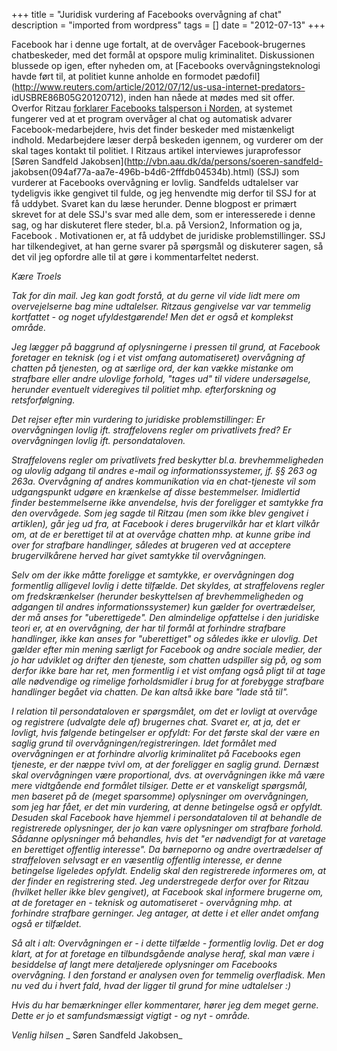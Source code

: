 +++
title = "Juridisk vurdering af Facebooks overvågning af chat"
description = "imported from wordpress"
tags = []
date = "2012-07-13"
+++

Facebook har i denne uge fortalt, at de overvåger Facebook-brugernes
chatbeskeder, med det formål at opspore mulig kriminalitet. Diskussionen
blussede op igen, efter nyheden om, at [Facebooks overvågningsteknologi havde
ført til, at politiet kunne anholde en formodet
pædofil](http://www.reuters.com/article/2012/07/12/us-usa-internet-predators-
idUSBRE86B05G20120712), inden han nåede at mødes med sit offer. Overfor Ritzau
[forklarer Facebooks talsperson i
Norden](http://www.information.dk/telegram/305775), at systemet fungerer ved
at et program overvåger al chat og automatisk advarer Facebook-medarbejdere,
hvis det finder beskeder med mistænkeligt indhold. Medarbejdere læser derpå
beskeden igennem, og vurderer om der skal tages kontakt til politiet. I
Ritzaus artikel interviewes juraprofessor [Søren Sandfeld
Jakobsen](http://vbn.aau.dk/da/persons/soeren-sandfeld-
jakobsen\(094af77a-aa7e-496b-b4d6-2fffdb04534b\).html) (SSJ) som vurderer at
Facebooks overvågning er lovlig. Sandfelds udtalelser var tydeligvis ikke
gengivet til fulde, og jeg henvendte mig derfor til SSJ for at få uddybet.
Svaret kan du læse herunder. Denne blogpost er primært skrevet for at dele
SSJ's svar med alle dem, som er interesserede i denne sag, og har diskuteret
flere steder, bl.a. på Version2, Information og ja, Facebook . Motivationen
er, at få uddybet de juridiske problemstillinger. SSJ har tilkendegivet, at
han gerne svarer på spørgsmål og diskuterer sagen, så det vil jeg opfordre
alle til at gøre i kommentarfeltet nederst.

_Kære Troels_

_Tak for din mail. Jeg kan godt forstå, at du gerne vil vide lidt mere om
overvejelserne bag mine udtalelser. Ritzaus gengivelse var var temmelig
kortfattet - og noget ufyldestgørende! Men det er også et komplekst område._

_Jeg lægger på baggrund af oplysningerne i pressen til grund, at Facebook
foretager en teknisk (og i et vist omfang automatiseret) overvågning af
chatten på tjenesten, og at særlige ord, der kan vække mistanke om strafbare
eller andre ulovlige forhold, "tages ud" til videre undersøgelse, herunder
eventuelt videregives til politiet mhp. efterforskning og retsforfølgning._

_Det rejser efter min vurdering to juridiske problemstillinger: Er
overvågningen lovlig ift. straffelovens regler om privatlivets fred? Er
overvågningen lovlig ift. persondataloven._

_Straffelovens regler om privatlivets fred beskytter bl.a. brevhemmeligheden
og ulovlig adgang til andres e-mail og informationssystemer, jf. §§ 263 og
263a. Overvågning af andres kommunikation via en chat-tjeneste vil som
udgangspunkt udgøre en krænkelse af disse bestemmelser. Imidlertid finder
bestemmelserne ikke anvendelse, hvis der foreligger et samtykke fra den
overvågede. Som jeg sagde til Ritzau (men som ikke blev gengivet i artiklen),
går jeg ud fra, at Facebook i deres brugervilkår har et klart vilkår om, at de
er berettiget til at at overvåge chatten mhp. at kunne gribe ind over for
strafbare handlinger, således at brugeren ved at acceptere brugervilkårene
herved har givet samtykke til overvågningen._

_Selv om der ikke måtte foreligge et samtykke, er overvågningen dog formentlig
alligevel lovlig i dette tilfælde. Det skyldes, at straffelovens regler om
fredskrænkelser (herunder beskyttelsen af brevhemmeligheden og adgangen til
andres informationssystemer) kun gælder for overtrædelser, der må anses for
"uberettigede". Den almindelige opfattelse i den juridiske teori er, at en
overvågning, der har til formål at forhindre strafbare handlinger, ikke kan
anses for "uberettiget" og således ikke er ulovlig. Det gælder efter min
mening særligt for Facebook og andre sociale medier, der jo har udviklet og
drifter den tjeneste, som chatten udspiller sig på, og som derfor ikke bare
har ret, men formentlig i et vist omfang også pligt til at tage alle
nødvendige og rimelige forholdsmidler i brug for at forebygge strafbare
handlinger begået via chatten. De kan altså ikke bare "lade stå til"._

_I relation til persondataloven er spørgsmålet, om det er lovligt at overvåge
og registrere (udvalgte dele af) brugernes chat. Svaret er, at ja, det er
lovligt, hvis følgende betingelser er opfyldt: For det første skal der være en
saglig grund til overvågningen/registreringen. Idet formålet med overvågningen
er at forhindre alvorlig kriminalitet på Facebooks egen tjeneste, er der næppe
tvivl om, at der foreligger en saglig grund. Dernæst skal overvågningen være
proportional, dvs. at overvågningen ikke må være mere vidtgående end formålet
tilsiger. Dette er et vanskeligt spørgsmål, men baseret på de (meget
sparsomme) oplysninger om overvågningen, som jeg har fået, er det min
vurdering, at denne betingelse også er opfyldt. Desuden skal Facebook have
hjemmel i persondataloven til at behandle de registrerede oplysninger, der jo
kan være oplysninger om strafbare forhold. Sådanne oplysninger må behandles,
hvis det "er nødvendigt for at varetage en berettiget offentlig interesse". Da
børneporno og andre overtrædelser af straffeloven selvsagt er en væsentlig
offentlig interesse, er denne betingelse ligeledes opfyldt. Endelig skal den
registrerede informeres om, at der finder en registrering sted. Jeg
understregede derfor over for Ritzau (hvilket heller ikke blev gengivet), at
Facebook skal informere brugerne om, at de foretager en - teknisk og
automatiseret - overvågning mhp. at forhindre strafbare gerninger. Jeg
antager, at dette i et eller andet omfang også er tilfældet._

_Så alt i alt: Overvågningen er - i dette tilfælde - formentlig lovlig. Det er
dog klart, at for at foretage en tilbundsgående analyse heraf, skal man være i
besiddelse af langt mere detaljerede oplysninger om Facebooks overvågning. I
den forstand er analysen oven for temmelig overfladisk. Men nu ved du i hvert
fald, hvad der ligger til grund for mine udtalelser :)_

_Hvis du har bemærkninger eller kommentarer, hører jeg dem meget gerne. Dette
er jo et samfundsmæssigt vigtigt - og nyt - område._

_Venlig hilsen_ _ Søren Sandfeld Jakobsen_

